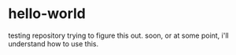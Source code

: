 # hello-world
testing repository
trying to figure this out.
soon, or at some point, i'll understand how to use this. 
